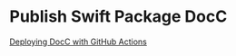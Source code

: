 # Publish Swift Package DocC
 [Deploying DocC with GitHub Actions](https://maxxfrazer.medium.com/deploying-docc-with-github-actions-218c5ca6cad5)
